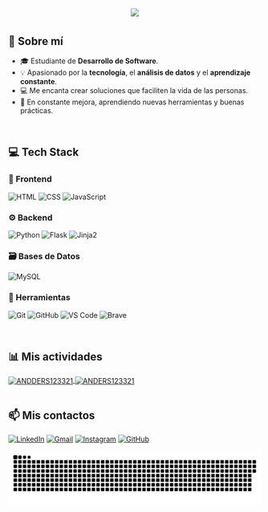 <h1 align="center"><b><img src="https://capsule-render.vercel.app/api?type=venom&height=150&color=gradient&text=Hola,%20soy%20Anders&section=header&reversal=false&fontAlign=50&descAlign=50&textBg=false"></b></h1>

<div>

## 💫 Sobre mí
- 🎓 Estudiante de **Desarrollo de Software**.  
- 💡 Apasionado por la **tecnología**, el **análisis de datos** y el **aprendizaje constante**.  
- 💻 Me encanta crear soluciones que faciliten la vida de las personas.  
- 🚀 En constante mejora, aprendiendo nuevas herramientas y buenas prácticas.  
</div>

<br>

<div>

## 💻 Tech Stack

### 🎨 Frontend
![HTML](https://img.shields.io/badge/HTML5-E34F26?style=for-the-badge&logo=html5&logoColor=white)
![CSS](https://img.shields.io/badge/CSS3-1572B6?style=for-the-badge&logo=css3&logoColor=white)
![JavaScript](https://img.shields.io/badge/JavaScript-F7E018?style=for-the-badge&logo=javascript&logoColor=323330)

### ⚙️ Backend
![Python](https://img.shields.io/badge/Python-3776AB?style=for-the-badge&logo=python&logoColor=ffdd54)
![Flask](https://img.shields.io/badge/Flask-000000?style=for-the-badge&logo=flask&logoColor=white)
![Jinja2](https://img.shields.io/badge/Jinja2-B41717?style=for-the-badge&logo=jinja&logoColor=white)

### 🗃️ Bases de Datos
![MySQL](https://img.shields.io/badge/MySQL-4479A1?style=for-the-badge&logo=mysql&logoColor=white)

### 🧰 Herramientas
![Git](https://img.shields.io/badge/Git-F05032?style=for-the-badge&logo=git&logoColor=white)
![GitHub](https://img.shields.io/badge/GitHub-181717?style=for-the-badge&logo=github&logoColor=white)
![VS Code](https://img.shields.io/badge/VS%20Code-0078D7?style=for-the-badge&logo=visual-studio-code&logoColor=white)
![Brave](https://img.shields.io/badge/Brave-FB542B?style=for-the-badge&logo=Brave&logoColor=white)
</div>

<br>

<div>

  ## 📊 Mis actividades
  <a href="https://github.com/ANDERS123321">
    <img width=450 height=170 align="center" alt="ANDDERS123321" src="https://github-readme-stats.vercel.app/api?username=ANDERS123321&theme=midnight-purple&show_icons=true&bg_color=0D1117&hide_border=true&count_private=true" />
  </a>
  <a href="https://github.com/ANDERS123321">
    <img align="center" alt="ANDERS123321" src="https://github-readme-stats.vercel.app/api/top-langs/?username=ANDERS123321&theme=midnight-purple&layout=compact&bg_color=0D1117&hide_border=true&count_private=true" />
  </a>
</div>
<br>
<div>

## 📫 Mis contactos

[![LinkedIn](https://img.shields.io/badge/LinkedIn-0A66C2?style=for-the-badge&logo=linkedin&logoColor=white)](https://www.linkedin.com/in/gabriel-pacheco-344349313/)
[![Gmail](https://img.shields.io/badge/Gmail-D14836?style=for-the-badge&logo=gmail&logoColor=white)](mailto:tuemail@gmail.com)
[![Instagram](https://img.shields.io/badge/Instagram-E4405F?style=for-the-badge&logo=instagram&logoColor=white)](https://www.instagram.com/tuusuario/)
[![GitHub](https://img.shields.io/badge/GitHub-171515?style=for-the-badge&logo=github&logoColor=white)](https://github.com/ANDERS123321)

</div>

<div>
  <img src="https://github.com/Pepyn0/Pepyn0/raw/output/github-contribution-grid-snake.svg" alt="snake"></center>
</div>
